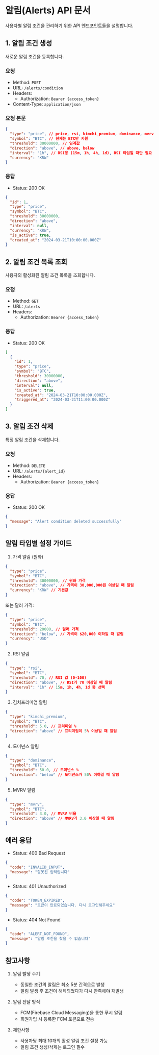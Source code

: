 # 알림(Alerts) API 문서

사용자별 알림 조건을 관리하기 위한 API 엔드포인트들을 설명합니다.

## 1. 알림 조건 생성

새로운 알림 조건을 등록합니다.

### 요청

- Method: `POST`
- URL: `/alerts/condition`
- Headers:
  - Authorization: `Bearer {access_token}`
- Content-Type: `application/json`

### 요청 본문

```json
{
  "type": "price", // price, rsi, kimchi_premium, dominance, mvrv
  "symbol": "BTC", // 현재는 BTC만 지원
  "threshold": 30000000, // 임계값
  "direction": "above", // above, below
  "interval": "1h", // RSI용 (15m, 1h, 4h, 1d), RSI 타입일 때만 필요
  "currency": "KRW"
}
```

### 응답

- Status: 200 OK

```json
{
  "id": 1,
  "type": "price",
  "symbol": "BTC",
  "threshold": 30000000,
  "direction": "above",
  "interval": null,
  "currency": "KRW",
  "is_active": true,
  "created_at": "2024-03-21T10:00:00.000Z"
}
```

## 2. 알림 조건 목록 조회

사용자의 활성화된 알림 조건 목록을 조회합니다.

### 요청

- Method: `GET`
- URL: `/alerts`
- Headers:
  - Authorization: `Bearer {access_token}`

### 응답

- Status: 200 OK

```json
[
  {
    "id": 1,
    "type": "price",
    "symbol": "BTC",
    "threshold": 30000000,
    "direction": "above",
    "interval": null,
    "is_active": true,
    "created_at": "2024-03-21T10:00:00.000Z",
    "triggered_at": "2024-03-21T11:00:00.000Z"
  }
]
```

## 3. 알림 조건 삭제

특정 알림 조건을 삭제합니다.

### 요청

- Method: `DELETE`
- URL: `/alerts/{alert_id}`
- Headers:
  - Authorization: `Bearer {access_token}`

### 응답

- Status: 200 OK

```json
{
  "message": "Alert condition deleted successfully"
}
```

## 알림 타입별 설정 가이드

1. 가격 알림 (원화)

```json
{
  "type": "price",
  "symbol": "BTC",
  "threshold": 30000000, // 원화 가격
  "direction": "above", // 가격이 30,000,000원 이상일 때 알림
  "currency": "KRW" // 기본값
}
```

또는 달러 가격:

```json
{
  "type": "price",
  "symbol": "BTC",
  "threshold": 20000, // 달러 가격
  "direction": "below", // 가격이 $20,000 이하일 때 알림
  "currency": "USD"
}
```

2. RSI 알림

```json
{
  "type": "rsi",
  "symbol": "BTC",
  "threshold": 70, // RSI 값 (0-100)
  "direction": "above", // RSI가 70 이상일 때 알림
  "interval": "1h" // 15m, 1h, 4h, 1d 중 선택
}
```

3. 김치프리미엄 알림

```json
{
  "type": "kimchi_premium",
  "symbol": "BTC",
  "threshold": 5.0, // 프리미엄 %
  "direction": "above" // 프리미엄이 5% 이상일 때 알림
}
```

4. 도미넌스 알림

```json
{
  "type": "dominance",
  "symbol": "BTC",
  "threshold": 50.0, // 도미넌스 %
  "direction": "below" // 도미넌스가 50% 이하일 때 알림
}
```

5. MVRV 알림

```json
{
  "type": "mvrv",
  "symbol": "BTC",
  "threshold": 3.0, // MVRV 비율
  "direction": "above" // MVRV가 3.0 이상일 때 알림
}
```

## 에러 응답

- Status: 400 Bad Request

```json
{
  "code": "INVALID_INPUT",
  "message": "잘못된 입력입니다"
}
```

- Status: 401 Unauthorized

```json
{
  "code": "TOKEN_EXPIRED",
  "message": "토큰이 만료되었습니다. 다시 로그인해주세요"
}
```

- Status: 404 Not Found

```json
{
  "code": "ALERT_NOT_FOUND",
  "message": "알림 조건을 찾을 수 없습니다"
}
```

## 참고사항

1. 알림 발생 주기

   - 동일한 조건의 알림은 최소 5분 간격으로 발생
   - 알림 발생 후 조건이 해제되었다가 다시 만족해야 재발생

2. 알림 전달 방식

   - FCM(Firebase Cloud Messaging)을 통한 푸시 알림
   - 회원가입 시 등록한 FCM 토큰으로 전송

3. 제한사항
   - 사용자당 최대 10개의 활성 알림 조건 설정 가능
   - 알림 조건 생성/삭제는 로그인 필수
